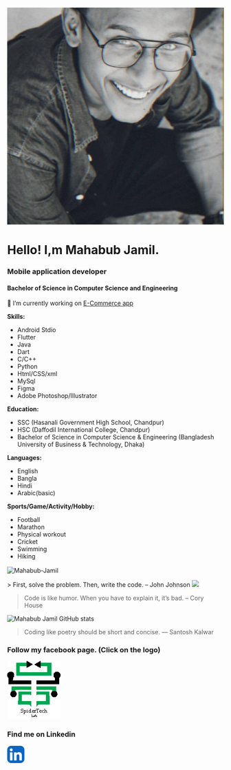 ![Mahabub Jamil](me.jpg)
# Hello! I,m Mahabub Jamil.

### **Mobile application developer**
#### Bachelor of Science in Computer Science and Engineering

🔭 I’m currently working on [E-Commerce app](git@github.com:Mahabub-Jamil/Shoe_selling_application.git)

**Skills:**
- Android Stdio
- Flutter
- Java
- Dart
- C/C++
- Python
- Html/CSS/xml
- MySql
- Figma
- Adobe Photoshop/Illustrator

**Education:**
- SSC (Hasanali Government High School, Chandpur)
- HSC (Daffodil International College, Chandpur)
- Bachelor of Science in Computer Science & Engineering (Bangladesh University of Business & Technology, Dhaka)

**Languages:**
- English
- Bangla
- Hindi
- Arabic(basic)

**Sports/Game/Activity/Hobby:**
- Football
- Marathon
- Physical workout
- Cricket
- Swimming
- Hiking
<p><img align="center" src="https://github-readme-streak-stats.herokuapp.com/?user=Mahabub-Jamil&" alt="Mahabub-Jamil" /></p>
> First, solve the problem. Then, write the code. – John Johnson

<img src="https://github-readme-stats.vercel.app/api/top-langs/?username=MrError10" />

> Code is like humor. When you have to explain it, it’s bad. – Cory House

![Mahabub Jamil GitHub stats](https://github-readme-stats.vercel.app/api?username=MrError10&theme=radical&show_icons=true)

> Coding like poetry should be short and concise. ― Santosh Kalwar

### Follow my facebook page. (Click on the logo)
[![My facebook page](stl.png)](https://www.facebook.com/mmspidertechlab)
### Find me on Linkedin
[![Linkedin Profile](linkedin.png)](https://www.linkedin.com/in/rmahabub03)
